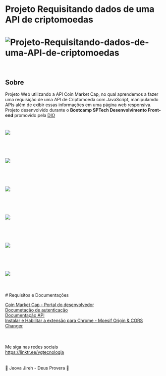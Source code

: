 # Projeto Requisitando dados de uma API de criptomoedas

<h1>
   <img src="https://i.ibb.co/5vgRxF8/Projeto-Requisitando-dados-de-uma-API-de-criptomoedas.jpg" alt="Projeto-Requisitando-dados-de-uma-API-de-criptomoedas" border="0">
</h1>
<br>

## Sobre
Projeto Web utilizando a API Coin Market Cap, no qual aprendemos a fazer uma requisição de uma API de Criptomoeda com JavaScript, manipulamdo APIs além de exibir essas informações em uma página web responsiva.
<br>
Projeto desenvolvido durante o **Bootcamp SPTech Desenvolvimento Front-end** promovido pela [DIO](https://web.digitalinnovation.one/home) 
<br>
<h1>
   <img src="https://i.ibb.co/nz0JNr6/Fetch.png" border="0">
</h1>
<br>
<h1>
   <img src="https://i.ibb.co/kMnkBrf/Resposta-API.png" border="0">
</h1>
<br>
<h1>
   <img src="https://i.ibb.co/HThHF5X/innerhtml.png" border="0">
</h1>
<br>
<h1>
   <img src="https://i.ibb.co/RDn9Y1X/Coins.png" border="0">
</h1>
<br>
<h1>
   <img src="https://i.ibb.co/JkDb03Z/Bootstrap.png" border="0">
</h1>
<br>
<h1>
   <img src="https://i.ibb.co/QH4ty7P/Fim.png" border="0">
</h1>
<br>
<br>
# Requisitos e Documentações

[Coin Market Cap - Portal do desenvolvedor](https://pro.coinmarketcap.com/account) <br>
[Documetação de autenticação](https://coinmarketcap.com/api/documentation/v1/#section/Authentication) <br>
[Documentação API](https://coinmarketcap.com/api/documentation/v1/#) <br>
[Instalar e Habilitar a extensão para Chrome - Moesif Origin & CORS Changer](https://chrome.google.com/webstore/detail/moesif-origin-cors-change/digfbfaphojjndkpccljibejjbppifbc)
<br>
<br>
<br>
<br>
Me siga nas redes sociais<br>
https://linktr.ee/ygtecnologia
<br><br><br>
🙏 Jeova Jireh - Deus Provera 🙏